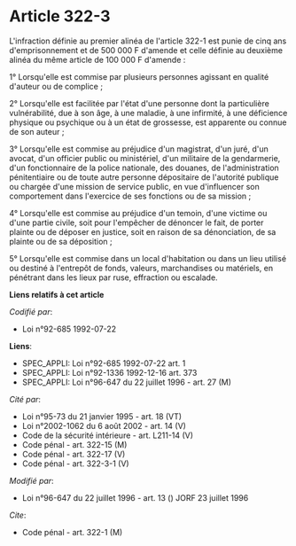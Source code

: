 # Article 322-3

L'infraction définie au premier alinéa de l'article 322-1 est punie de cinq ans d'emprisonnement et de 500 000 F d'amende et
celle définie au deuxième alinéa du même article de 100 000 F d'amende :

1° Lorsqu'elle est commise par plusieurs personnes agissant en qualité d'auteur ou de complice ;

2° Lorsqu'elle est facilitée par l'état d'une personne dont la particulière vulnérabilité, due à son âge, à une maladie, à
une infirmité, à une déficience physique ou psychique ou à un état de grossesse, est apparente ou connue de son auteur ;

3° Lorsqu'elle est commise au préjudice d'un magistrat, d'un juré, d'un avocat, d'un officier public ou ministériel, d'un
militaire de la gendarmerie, d'un fonctionnaire de la police nationale, des douanes, de l'administration pénitentiaire ou de
toute autre personne dépositaire de l'autorité publique ou chargée d'une mission de service public, en vue d'influencer son
comportement dans l'exercice de ses fonctions ou de sa mission ;

4° Lorsqu'elle est commise au préjudice d'un temoin, d'une victime ou d'une partie civile, soit pour l'empêcher de dénoncer
le fait, de porter plainte ou de déposer en justice, soit en raison de sa dénonciation, de sa plainte ou de sa déposition ;

5° Lorsqu'elle est commise dans un local d'habitation ou dans un lieu utilisé ou destiné à l'entrepôt de fonds, valeurs,
marchandises ou matériels, en pénétrant dans les lieux par ruse, effraction ou escalade.

**Liens relatifs à cet article**

_Codifié par_:

  - Loi n°92-685 1992-07-22

**Liens**:

  - SPEC_APPLI: Loi n°92-685 1992-07-22 art. 1
  - SPEC_APPLI: Loi n°92-1336 1992-12-16 art. 373
  - SPEC_APPLI: Loi n°96-647 du 22 juillet 1996 - art. 27 (M)

_Cité par_:

  - Loi n°95-73 du 21 janvier 1995 - art. 18 (VT)
  - Loi n°2002-1062 du 6 août 2002 - art. 14 (V)
  - Code de la sécurité intérieure - art. L211-14 (V)
  - Code pénal - art. 322-15 (M)
  - Code pénal - art. 322-17 (V)
  - Code pénal - art. 322-3-1 (V)

_Modifié par_:

  - Loi n°96-647 du 22 juillet 1996 - art. 13 () JORF 23 juillet 1996

_Cite_:

  - Code pénal - art. 322-1 (M)
